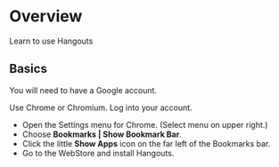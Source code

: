 # Overview

Learn to use Hangouts

## Basics

You will need to have a Google account. 

Use Chrome or Chromium. Log into your account.

- Open the Settings menu for Chrome. (Select menu on upper right.) 
- Choose **Bookmarks | Show Bookmark Bar**. 
- Click the little **Show Apps** icon on the far left of the Bookmarks bar.
- Go to the WebStore and install Hangouts.
